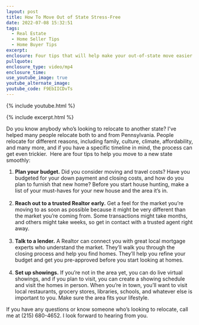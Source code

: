 ```yaml
---
layout: post
title: How To Move Out of State Stress-Free
date: 2022-07-08 15:32:51
tags:
  - Real Estate
  - Home Seller Tips
  - Home Buyer Tips
excerpt:
enclosure: Four tips that will help make your out-of-state move easier.
pullquote:
enclosure_type: video/mp4
enclosure_time:
use_youtube_image: true
youtube_alternate_image:
youtube_code: F9EbIICDvTs
---
```

{% include youtube.html %}

{% include excerpt.html %}

Do you know anybody who’s looking to relocate to another state? I’ve helped many people relocate both to and from Pennsylvania. People relocate for different reasons, including family, culture, climate, affordability, and many more, and if you have a specific timeline in mind, the process can get even trickier.&nbsp; Here are four tips to help you move to a new state smoothly:

1. **Plan your budget.** Did you consider moving and travel costs? Have you budgeted for your down payment and closing costs, and how do you plan to furnish that new home? Before you start house hunting, make a list of your must-haves for your new house and the area it’s in.<br>&nbsp;
2. **Reach out to a trusted Realtor early.** Get a feel for the market you’re moving to as soon as possible because it might be very different than the market you’re coming from. Some transactions might take months, and others might take weeks, so get in contact with a trusted agent right away.<br>&nbsp;
3. **Talk to a lender.** A Realtor can connect you with great local mortgage experts who understand the market. They’ll walk you through the closing process and help you find homes. They’ll help you refine your budget and get you pre-approved before you start looking at homes.&nbsp;<br>&nbsp;
4. **Set up showings.** If you’re not in the area yet, you can do live virtual showings, and if you plan to visit, you can create a showing schedule and visit the homes in person. When you’re in town, you’ll want to visit local restaurants, grocery stores, libraries, schools, and whatever else is important to you. Make sure the area fits your lifestyle.

If you have any questions or know someone who’s looking to relocate, call me at (215) 680-4652. I look forward to hearing from you.
